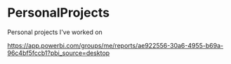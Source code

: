# PersonalProjects
Personal projects I've worked on

https://app.powerbi.com/groups/me/reports/ae922556-30a6-4955-b69a-96c4bf5fccb1?pbi_source=desktop
